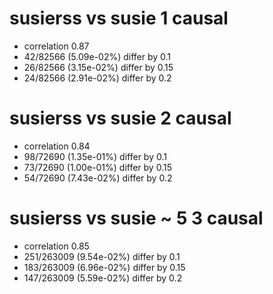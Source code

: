 # susierss vs susie  1 causal

- correlation 0.87
- 42/82566 (5.09e-02%) differ by 0.1
- 26/82566 (3.15e-02%) differ by 0.15
- 24/82566 (2.91e-02%) differ by 0.2


# susierss vs susie  2 causal

- correlation 0.84
- 98/72690 (1.35e-01%) differ by 0.1
- 73/72690 (1.00e-01%) differ by 0.15
- 54/72690 (7.43e-02%) differ by 0.2


# susierss vs susie  ~ 5 3 causal

- correlation 0.85
- 251/263009 (9.54e-02%) differ by 0.1
- 183/263009 (6.96e-02%) differ by 0.15
- 147/263009 (5.59e-02%) differ by 0.2


